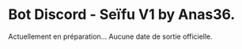 # Bot Discord - Seïfu V1 by Anas36.

Actuellement en préparation...
Aucune date de sortie officielle.

